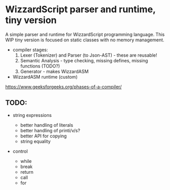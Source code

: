 WizzardScript parser and runtime, tiny version
==============================================

A simple parser and runtime for WizzardScript programming language.
This WIP tiny version is focused on static classes with no memory management.

- compiler stages:
	1. Lexer (Tokenizer) and Parser (to Json-AST) - these are reusable!
	2. Semantic Analysis - type checking, missing defines, missing functions (TODO?)
	3. Generator - makes WizzardASM
- WizzardASM runtime (custom)

https://www.geeksforgeeks.org/phases-of-a-compiler/


## TODO:
- string expressions
	- better handling of literals
	- better handling of printi/v/s?
	- better API for copying
	- string equality

- control
	- while
	- break
	- return
	- call
	- for
